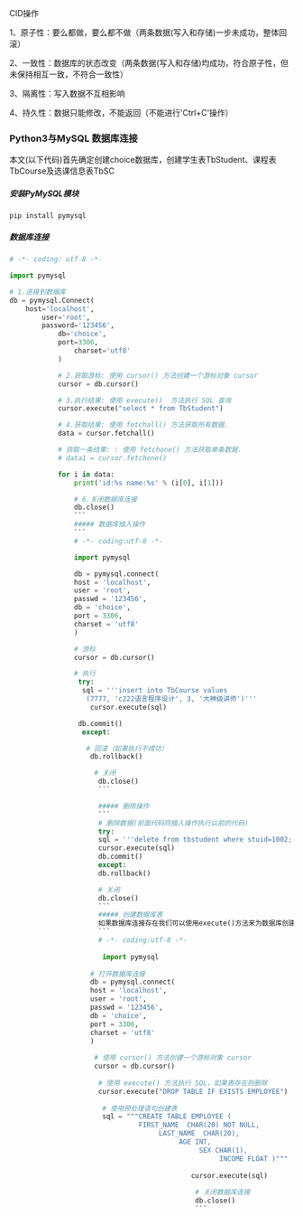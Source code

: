CID操作

1、原子性：要么都做，要么都不做（两条数据(写入和存储)一步未成功，整体回滚）

2、一致性：数据库的状态改变（两条数据(写入和存储)均成功，符合原子性，但未保持相互一致，不符合一致性）

3、隔离性：写入数据不互相影响

4、持久性：数据只能修改，不能返回（不能进行'Ctrl+C'操作）




### Python3与MySQL 数据库连接
本文(以下代码)首先确定创建choice数据库，创建学生表TbStudent、课程表 TbCourse及选课信息表TbSC

##### 安装PyMySQL模块
```
pip install pymysql
```

##### 数据库连接

```PYTHON
# -*- coding: utf-8 -*-

import pymysql

# 1.连接到数据库
db = pymysql.Connect(
    host='localhost',
        user='root',
	    password='123456',
	        db='choice',
		    port=3306,
		        charset='utf8'
			)

			# 2.获取游标: 使用 cursor() 方法创建一个游标对象 cursor
			cursor = db.cursor()

			# 3.执行结果: 使用 execute()  方法执行 SQL 查询
			cursor.execute("select * from TbStudent")

			# 4.获取结果: 使用 fetchall() 方法获取所有数据.
			data = cursor.fetchall()

			# 获取一条结果: : 使用 fetchone() 方法获取单条数据.
			# data1 = cursor.fetchone()

			for i in data:
			    print('id:%s name:%s' % (i[0], i[1]))

			    # 6.关闭数据库连接
			    db.close()
			    ```
			    ##### 数据库插入操作
			    ```
			    # -*- coding:utf-8 -*-

			    import pymysql

			    db = pymysql.connect(
			    host = 'localhost',
			    user = 'root',
			    passwd = '123456',
			    db = 'choice',
			    port = 3306,
			    charset = 'utf8'
			    )

			    # 游标
			    cursor = db.cursor()

			    # 执行
			     try:
			      sql = '''insert into TbCourse values
			       (7777, 'c222语言程序设计', 3, '大神级讲师')'''
			        cursor.execute(sql)

				 db.commit()
				  except:

				   # 回滚（如果执行不成功）
				    db.rollback()

				     # 关闭
				      db.close()
				      ```

				      ##### 删除操作
				      ```
				      # 删除数据(前面代码同插入操作执行以前的代码)
				      try:
				      sql = '''delete from tbstudent where stuid=1002;'''
				      cursor.execute(sql)
				      db.commit()
				      except:
				      db.rollback()

				      # 关闭
				      db.close()
				      ```
				      ##### 创建数据库表
				      如果数据库连接存在我们可以使用execute()方法来为数据库创建表，如下所示创建表employee：
				      ```
				      # -*- coding:utf-8 -*-
				       
				       import pymysql
				        
					# 打开数据库连接
					db = pymysql.connect(
					host = 'localhost',
					user = 'root',
					passwd = '123456',
					db = 'choice',
					port = 3306,
					charset = 'utf8'
					)
					 
					 # 使用 cursor() 方法创建一个游标对象 cursor
					 cursor = db.cursor()
					  
					  # 使用 execute() 方法执行 SQL，如果表存在则删除
					  cursor.execute("DROP TABLE IF EXISTS EMPLOYEE")
					   
					   # 使用预处理语句创建表
					   sql = """CREATE TABLE EMPLOYEE (
					            FIRST_NAME  CHAR(20) NOT NULL,
						             LAST_NAME  CHAR(20),
							              AGE INT,  
								               SEX CHAR(1),
									                INCOME FLOAT )"""
											 
											 cursor.execute(sql)
											  
											  # 关闭数据库连接
											  db.close()
											  ```
